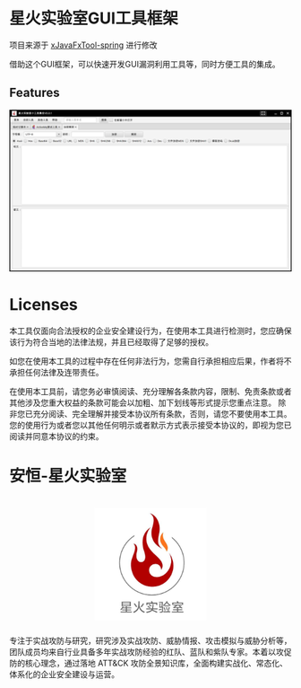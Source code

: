 # 星火实验室GUI工具框架
项目来源于 
[xJavaFxTool-spring](https://gitee.com/xwintop/xJavaFxTool-spring) 进行修改

借助这个GUI框架，可以快速开发GUI漏洞利用工具等，同时方便工具的集成。

## Features
![](static/ui.jpg)

# Licenses

本工具仅面向合法授权的企业安全建设行为，在使用本工具进行检测时，您应确保该行为符合当地的法律法规，并且已经取得了足够的授权。

如您在使用本工具的过程中存在任何非法行为，您需自行承担相应后果，作者将不承担任何法律及连带责任。

在使用本工具前，请您务必审慎阅读、充分理解各条款内容，限制、免责条款或者其他涉及您重大权益的条款可能会以加粗、加下划线等形式提示您重点注意。 除非您已充分阅读、完全理解并接受本协议所有条款，否则，请您不要使用本工具。您的使用行为或者您以其他任何明示或者默示方式表示接受本协议的，即视为您已阅读并同意本协议的约束。

# 安恒-星火实验室

<h1 align="center">
  <img src="static/starfile.jpeg" alt="starfile" width="200px">
  <br>
</h1>
专注于实战攻防与研究，研究涉及实战攻防、威胁情报、攻击模拟与威胁分析等，团队成员均来自行业具备多年实战攻防经验的红队、蓝队和紫队专家。本着以攻促防的核心理念，通过落地 ATT&CK 攻防全景知识库，全面构建实战化、常态化、体系化的企业安全建设与运营。